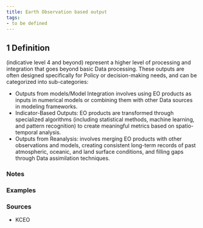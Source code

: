 ```yaml
---
title: Earth Observation based output
tags:
- to be defined
---
```


## 1 Definition

(indicative level 4 and beyond) represent a higher level of processing and integration that goes beyond basic Data processing. These outputs are often designed specifically for Policy or decision-making needs, and can be categorized into sub-categories:

- Outputs from models/Model Integration involves using EO products as inputs in numerical models or combining them with other Data sources in modeling frameworks. 
- Indicator-Based Outputs:  EO products are transformed through specialized algorithms (including statistical methods, machine learning, and pattern recognition) to create meaningful metrics based on spatio-temporal analysis.
- Outputs from Reanalysis: involves merging EO products with other observations and models, creating consistent long-term records of past atmospheric, oceanic, and land surface conditions, and filling gaps through Data assimilation techniques.

### Notes

### Examples 

### Sources 
- KCEO 
